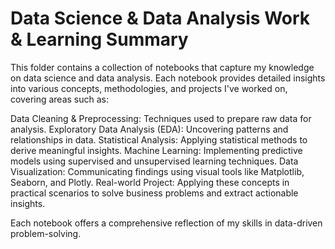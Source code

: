 # Data Science & Data Analysis Work & Learning Summary
This folder contains a collection of notebooks that capture my knowledge on data science and data analysis. Each notebook provides detailed insights into various concepts, methodologies, and projects I've worked on, covering areas such as:

Data Cleaning & Preprocessing: Techniques used to prepare raw data for analysis.
Exploratory Data Analysis (EDA): Uncovering patterns and relationships in data.
Statistical Analysis: Applying statistical methods to derive meaningful insights.
Machine Learning: Implementing predictive models using supervised and unsupervised learning techniques.
Data Visualization: Communicating findings using visual tools like Matplotlib, Seaborn, and Plotly.
Real-world Project: Applying these concepts in practical scenarios to solve business problems and extract actionable insights.

Each notebook offers a comprehensive reflection of my skills in data-driven problem-solving.
